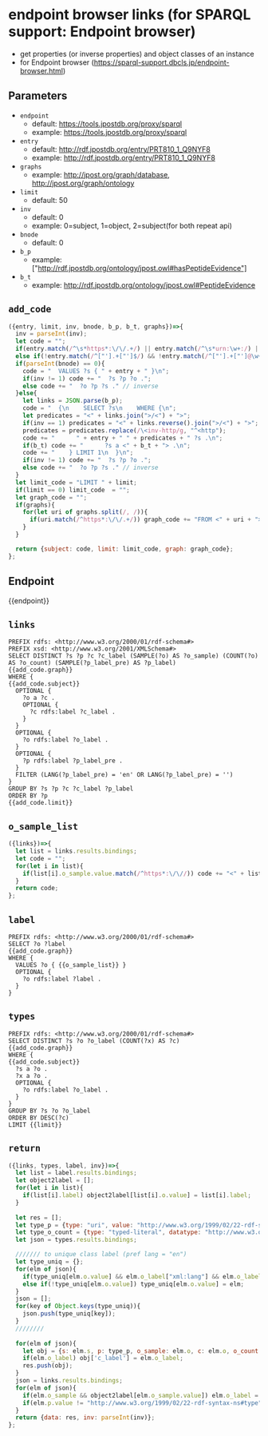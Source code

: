 # endpoint browser links (for SPARQL support: Endpoint browser)

* get properties (or inverse properties) and object classes of an instance
* for Endpoint browser (https://sparql-support.dbcls.jp/endpoint-browser.html)

## Parameters

* `endpoint`
  * default: https://tools.jpostdb.org/proxy/sparql
  * example: https://tools.jpostdb.org/proxy/sparql
* `entry`
  * default: http://rdf.jpostdb.org/entry/PRT810_1_Q9NYF8
  * example: http://rdf.jpostdb.org/entry/PRT810_1_Q9NYF8
* `graphs`
  * example: http://jpost.org/graph/database, http://jpost.org/graph/ontology
* `limit`
  * default: 50
* `inv`
  * default: 0
  * example: 0=subject, 1=object, 2=subject(for both repeat api)
* `bnode`
  * default: 0
* `b_p`
  * example: ["http://rdf.jpostdb.org/ontology/jpost.owl#hasPeptideEvidence"]
* `b_t`
  * example: http://rdf.jpostdb.org/ontology/jpost.owl#PeptideEvidence

## `add_code`

```javascript
({entry, limit, inv, bnode, b_p, b_t, graphs})=>{
  inv = parseInt(inv);
  let code = "";
  if(entry.match(/^\s*https*:\/\/.+/) || entry.match(/^\s*urn:\w+:/) || entry.match(/^\s*ftp:/) || entry.match(/^\s*mailto:/)) entry = "<" + entry.replace(/ /g, '') + ">";
  else if(!entry.match(/^["'].+["']$/) && !entry.match(/^["'].+["']@\w+$/) && !entry.match(/^["'].+["']\^\^xsd:\w+$/)) entry = '"' + entry + '"';
  if(parseInt(bnode) == 0){
    code = "  VALUES ?s { " + entry + " }\n";
    if(inv != 1) code += "  ?s ?p ?o .";
    else code += "  ?o ?p ?s ." // inverse 
  }else{
    let links = JSON.parse(b_p);
    code = "  {\n    SELECT ?s\n    WHERE {\n";
    let predicates = "<" + links.join(">/<") + ">";
    if(inv == 1) predicates = "<" + links.reverse().join(">/<") + ">";  // inverse
    predicates = predicates.replace(/\<inv-http/g, "^<http"); 
    code += "      " + entry + " " + predicates + " ?s .\n";
    if(b_t) code += "      ?s a <" + b_t + "> .\n";
    code += "    } LIMIT 1\n  }\n";
    if(inv != 1) code += "  ?s ?p ?o .";
    else code += "  ?o ?p ?s ." // inverse 
  }
  let limit_code = "LIMIT " + limit;
  if(limit == 0) limit_code  = "";
  let graph_code = "";
  if(graphs){
    for(let uri of graphs.split(/, /)){
      if(uri.match(/^https*:\/\/.+/)) graph_code += "FROM <" + uri + ">\n";
    }
  }

  return {subject: code, limit: limit_code, graph: graph_code};
};
```

## Endpoint

{{endpoint}}

## `links`

```sparql
PREFIX rdfs: <http://www.w3.org/2000/01/rdf-schema#>
PREFIX xsd: <http://www.w3.org/2001/XMLSchema#>
SELECT DISTINCT ?s ?p ?c ?c_label (SAMPLE(?o) AS ?o_sample) (COUNT(?o) AS ?o_count) (SAMPLE(?p_label_pre) AS ?p_label)
{{add_code.graph}}
WHERE {
{{add_code.subject}}
  OPTIONAL {
    ?o a ?c .
    OPTIONAL {
      ?c rdfs:label ?c_label .
    }
  }
  OPTIONAL {
    ?o rdfs:label ?o_label .
  }
  OPTIONAL {
    ?p rdfs:label ?p_label_pre .
  }
  FILTER (LANG(?p_label_pre) = 'en' OR LANG(?p_label_pre) = '') 
}
GROUP BY ?s ?p ?c ?c_label ?p_label
ORDER BY ?p
{{add_code.limit}}
```

## `o_sample_list`

```javascript
({links})=>{
  let list = links.results.bindings;
  let code = "";
  for(let i in list){
    if(list[i].o_sample.value.match(/^https*:\/\//)) code += "<" + list[i].o_sample.value + "> ";
  }
  return code;
};
```

## `label`

```sparql
PREFIX rdfs: <http://www.w3.org/2000/01/rdf-schema#>
SELECT ?o ?label
{{add_code.graph}}
WHERE {
  VALUES ?o { {{o_sample_list}} }
  OPTIONAL {
    ?o rdfs:label ?label .
  }
}
```

## `types`

```sparql
PREFIX rdfs: <http://www.w3.org/2000/01/rdf-schema#>
SELECT DISTINCT ?s ?o ?o_label (COUNT(?x) AS ?c)
{{add_code.graph}}
WHERE {
{{add_code.subject}}
  ?s a ?o .
  ?x a ?o .
  OPTIONAL {
    ?o rdfs:label ?o_label .
  }
}
GROUP BY ?s ?o ?o_label
ORDER BY DESC(?c)
LIMIT {{limit}}
```

## `return`

```javascript
({links, types, label, inv})=>{
  let list = label.results.bindings;
  let object2label = [];
  for(let i in list){
    if(list[i].label) object2label[list[i].o.value] = list[i].label;
  }
  
  let res = [];
  let type_p = {type: "uri", value: "http://www.w3.org/1999/02/22-rdf-syntax-ns#type"};
  let type_o_count = {type: "typed-literal", datatype: "http://www.w3.org/2001/XMLSchema#integer", value: "1"};
  let json = types.results.bindings;

  /////// to unique class label (pref lang = "en")
  let type_uniq = {};
  for(elm of json){
    if(type_uniq[elm.o.value] && elm.o_label["xml:lang"] && elm.o_label["xml:lang"] == "en") type_uniq[elm.o.value] = elm;
    else if(!type_uniq[elm.o.value]) type_uniq[elm.o.value] = elm;  
  }
  json = [];
  for(key of Object.keys(type_uniq)){
    json.push(type_uniq[key]);
  }
  ////////
  
  for(elm of json){
    let obj = {s: elm.s, p: type_p, o_sample: elm.o, c: elm.o, o_count: type_o_count};
    if(elm.o_label) obj['c_label'] = elm.o_label;
    res.push(obj);
  }
  json = links.results.bindings;
  for(elm of json){
    if(elm.o_sample && object2label[elm.o_sample.value]) elm.o_label = object2label[elm.o_sample.value];
    if(elm.p.value != "http://www.w3.org/1999/02/22-rdf-syntax-ns#type") res.push(elm);
  }
  return {data: res, inv: parseInt(inv)};
};
```
